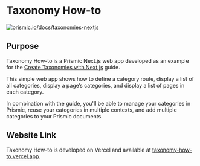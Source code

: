 # Taxonomy How-to

[![prismic.io/docs/taxonomies-nextjs](https://github.com/louisefindlay23/taxonomy-how-to/assets/26024131/ea9dc8d4-b621-4de0-9272-6c221093965c)](https://prismic.io/docs/taxonomies-nextjs)

## Purpose

Taxonomy How-to is a Prismic Next.js web app developed as an example for the [Create Taxonomies with Next.js](https://prismic.io/docs/taxonomies-nextjs) guide. 

This simple web app shows how to define a category route, display a list of all categories, display a page’s categories, and display a list of pages in each category. 

In combination with the guide, you'll be able to manage your categories in Prismic, reuse your categories in multiple contexts, and add multiple categories to your Prismic documents.

## Website Link

Taxonomy How-to is developed on Vercel and available at [taxonomy-how-to.vercel.app](https://taxonomy-how-to.vercel.app/).
